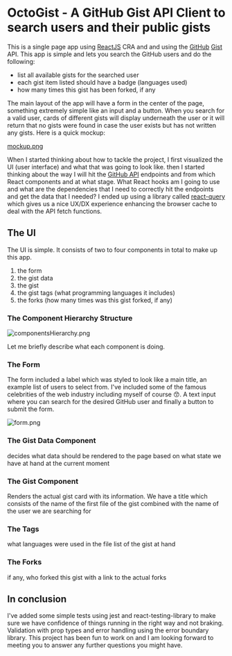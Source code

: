 # OctoGist - A GitHub Gist API Client to search users and their public gists
This is a single page app using [ReactJS](https://reactjs.org) CRA and and using the [GitHub](http://github.com) [Gist](http://gist.github.com) API. This app is simple and lets you search the GitHub users and do the following:

- list all available gists for the searched user
- each gist item listed should have a badge (languages used)
- how many times this gist has been forked, if any

The main layout of the app will have a form in the center of the page, something extremely simple like an input and a button. When you search for a valid user, cards of different gists will display underneath the user or it will return that no gists were found in case the user exists but has not written any gists. Here is a quick mockup:

[mockup.png](https://s3-us-west-2.amazonaws.com/secure.notion-static.com/1d4342c0-3e5c-41cb-8a41-cb3e335af78b/Untitled.png)

When I started thinking about how to tackle the project, I first visualized the UI (user interface) and what that was going to look like. then I started thinking about the way I will hit the [GitHub API](https://docs.github.com/en/rest/reference/gists) endpoints and from which React components and at what stage. What React hooks am I going to use and what are the dependencies that I need to correctly hit the endpoints and get the data that I needed? I ended up using a library called [react-query](https://react-query.tanstack.com/) which gives us a nice UX/DX experience enhancing the browser cache to deal with the API fetch functions.

## The UI
The UI is simple. It consists of two to four components in total to make up this app.
1. the form
2. the gist data
3. the gist
4. the gist tags (what programming languages it includes)
5. the forks (how many times was this gist forked, if any)

### The Component Hierarchy Structure
![componentsHierarchy.png](https://s3-us-west-2.amazonaws.com/secure.notion-static.com/37173529-38be-475d-8ef6-bb59c1eba9de/Untitled.png)

Let me briefly describe what each component is doing.

### The Form
The form included a label which was styled to look like a main title, an example list of users to select from. I've included some of the famous celebrities of the web industry including myself of course 😙. A text input where you can search for the desired GitHub user and finally a button to submit the form.

![form.png](https://s3-us-west-2.amazonaws.com/secure.notion-static.com/0d8dd7de-83b4-41d2-a642-5a10ce98c6cb/Untitled.png)

### The Gist Data Component
decides what data should be rendered to the page based on what state we have at hand at the current moment

### The Gist Component
Renders the actual gist card with its information. We have a title which consists of the name of the first file of the gist combined with the name of the user we are searching for
### The Tags
what languages were used in the file list of the gist at hand
### The Forks
if any, who forked this gist with a link to the actual forks

## In conclusion
I've added some simple tests using jest and react-testing-library to make sure we have confidence of things running in the right way and not braking. Validation with prop types and error handling using the error boundary library. This project has been fun to work on and I am looking forward to meeting you to answer any further questions you might have.
